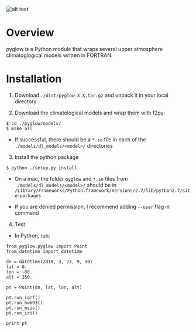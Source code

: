 ![alt text](https://raw.github.com/timduly4/pyglow/master/logo.png "pyglow")

# Overview

pyglow is a Python module that wraps several upper atmosphere climatoglogical models written in FORTRAN.

# Installation

1. Download `./dist/pyglow-X.X.tar.gz` and unpack it in your local directory

2. Download the climatological models and wrap them with f2py:

```
$ cd ./pyglow/models/
$ make all
```

* If successful, there should be a `*.so` file in each of the `./models/dl_models/<model>/` directories

3. Install the python package

```
$ python ./setup.py install 
```

* On a mac, the folder `pyglow` and `*.so` files from `./models/dl_models/<model>/` should be in `/Library/Frameworks/Python.framework/Versions/2.7/lib/python2.7/site-packages`

* If you are denied permission, I recommend adding `--user` flag in command

4.  Test

* In Python, run:

```
from pyglow.pyglow import Point
from datetime import datetime

dn = datetime(2010, 3, 23, 9, 30)
lat = 0.
lon = -80.
alt = 250.

pt = Point(dn, lat, lon, alt)

pt.run_igrf()
pt.run_hwm93()
pt.run_msis()
pt.run_iri()

print pt
```

